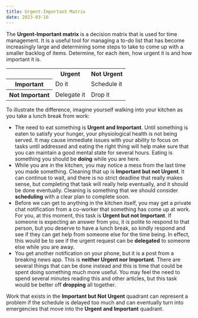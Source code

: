 ```yaml
---
title: Urgent-Important Matrix
date: 2023-03-16
---
```


The **Urgent-Important matrix** is a decision matrix that is used for time management. It is a useful tool for managing
a to-do list that has become increasingly large and determining some steps to take to come up with a smaller backlog of
items. Determine, for each item, how urgent it is and how important it is.

<table>
<tr>
<td></td>
<th scope="col">Urgent</th>
<th scope="col">Not Urgent</th>
</tr>
<tr>
<th scope="row">Important</th>
<td>Do it</td>
<td>Schedule it</td>
</tr>
<tr>
<th scope="row">Not Important</th>
<td>Delegate it</td>
<td>Drop it</td>
</tr>
</table>

To illustrate the difference, imagine yourself walking into your kitchen as you take a lunch break from work:

- The need to eat something is **Urgent and Important**. Until something is eaten to satisfy your hunger, your
  physiological health is not being served. It may cause immediate issues with your ability to focus on tasks until
  addressed and eating the right thing will help make sure that you can maintain a good mental state for several hours.
  Eating is something you should be **doing** while you are here.
- While you are in the kitchen, you may notice a mess from the last time you made something. Cleaning that up is
  **Important but not Urgent**. It can continue to wait, and there is no strict deadline that really makes sense, but
  completing that task will really help eventually, and it should be done eventually. Cleaning is something that we
  should consider **scheduling** with a clear plan to complete soon.
- Before we can get to anything in the kitchen itself, you may get a private chat notification from a co-worker that
  something has come up at work. For you, at this moment, this task is **Urgent but not Important**. If someone is
  expecting an answer from you, it is polite to respond to that person, but you deserve to have a lunch break, so kindly
  respond and see if they can get help from someone else for the time being. In effect, this would be to see if the
  urgent request can be **delegated** to someone else while you are away.
- You get another notification on your phone, but it is a post from a breaking news app. This is **neither Urgent nor
  Important**. There are several things that can be done instead and this is time that could be spent doing something
  much more useful. You may feel the need to spend several minutes reading this and other articles, but this task would
  be better off **dropping** all together.

Work that exists in the **Important but Not Urgent** quadrant can represent a problem if the schedule is delayed too
much and can eventually turn into emergencies that move into the **Urgent and Important** quadrant.